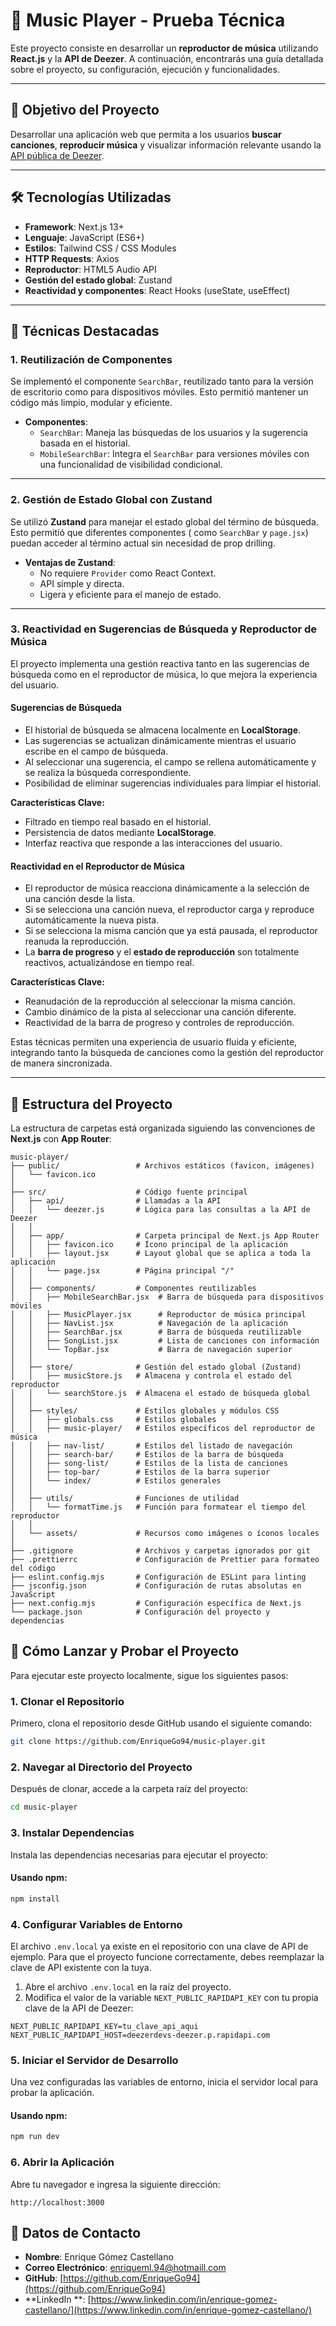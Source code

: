 # 🎵 Music Player - Prueba Técnica

Este proyecto consiste en desarrollar un **reproductor de música** utilizando **React.js** y la **API de Deezer**. A
continuación, encontrarás una guía detallada sobre el proyecto, su configuración, ejecución y funcionalidades.

---

## 🚀 **Objetivo del Proyecto**

Desarrollar una aplicación web que permita a los usuarios **buscar canciones**, **reproducir música** y visualizar
información relevante usando la [API pública de Deezer](https://developers.deezer.com/api).

---

## 🛠️ **Tecnologías Utilizadas**

- **Framework**: Next.js 13+
- **Lenguaje**: JavaScript (ES6+)
- **Estilos**: Tailwind CSS / CSS Modules
- **HTTP Requests**: Axios
- **Reproductor**: HTML5 Audio API
- **Gestión del estado global**: Zustand
- **Reactividad y componentes**: React Hooks (useState, useEffect)

---

## 🔄 **Técnicas Destacadas**

### 1. **Reutilización de Componentes**

Se implementó el componente `SearchBar`, reutilizado tanto para la versión de escritorio como para dispositivos móviles.
Esto permitió mantener un código más limpio, modular y eficiente.

- **Componentes**:
    - `SearchBar`: Maneja las búsquedas de los usuarios y la sugerencia basada en el historial.
    - `MobileSearchBar`: Integra el `SearchBar` para versiones móviles con una funcionalidad de visibilidad condicional.

---

### 2. **Gestión de Estado Global con Zustand**

Se utilizó **Zustand** para manejar el estado global del término de búsqueda. Esto permitió que diferentes componentes (
como `SearchBar` y `page.jsx`) puedan acceder al término actual sin necesidad de prop drilling.

- **Ventajas de Zustand**:
    - No requiere `Provider` como React Context.
    - API simple y directa.
    - Ligera y eficiente para el manejo de estado.

---

### 3. **Reactividad en Sugerencias de Búsqueda y Reproductor de Música**

El proyecto implementa una gestión reactiva tanto en las sugerencias de búsqueda como en el reproductor de música, lo que mejora la experiencia del usuario.

#### **Sugerencias de Búsqueda**
- El historial de búsqueda se almacena localmente en **LocalStorage**.
- Las sugerencias se actualizan dinámicamente mientras el usuario escribe en el campo de búsqueda.
- Al seleccionar una sugerencia, el campo se rellena automáticamente y se realiza la búsqueda correspondiente.
- Posibilidad de eliminar sugerencias individuales para limpiar el historial.

**Características Clave:**
- Filtrado en tiempo real basado en el historial.
- Persistencia de datos mediante **LocalStorage**.
- Interfaz reactiva que responde a las interacciones del usuario.

#### **Reactividad en el Reproductor de Música**
- El reproductor de música reacciona dinámicamente a la selección de una canción desde la lista.
- Si se selecciona una canción nueva, el reproductor carga y reproduce automáticamente la nueva pista.
- Si se selecciona la misma canción que ya está pausada, el reproductor reanuda la reproducción.
- La **barra de progreso** y el **estado de reproducción** son totalmente reactivos, actualizándose en tiempo real.

**Características Clave:**
- Reanudación de la reproducción al seleccionar la misma canción.
- Cambio dinámico de la pista al seleccionar una canción diferente.
- Reactividad de la barra de progreso y controles de reproducción.

Estas técnicas permiten una experiencia de usuario fluida y eficiente, integrando tanto la búsqueda de canciones como la gestión del reproductor de manera sincronizada.

---

## 📂 **Estructura del Proyecto**

La estructura de carpetas está organizada siguiendo las convenciones de **Next.js** con **App Router**:

```plaintext
music-player/
├── public/                 # Archivos estáticos (favicon, imágenes)
│   └── favicon.ico
│
├── src/                    # Código fuente principal
│   ├── api/                # Llamadas a la API
│   │   └── deezer.js       # Lógica para las consultas a la API de Deezer
│   │
│   ├── app/                # Carpeta principal de Next.js App Router
│   │   ├── favicon.ico     # Ícono principal de la aplicación
│   │   ├── layout.jsx      # Layout global que se aplica a toda la aplicación
│   │   └── page.jsx        # Página principal "/"
│   │
│   ├── components/         # Componentes reutilizables
│   │   ├── MobileSearchBar.jsx  # Barra de búsqueda para dispositivos móviles
│   │   ├── MusicPlayer.jsx      # Reproductor de música principal
│   │   ├── NavList.jsx          # Navegación de la aplicación
│   │   ├── SearchBar.jsx        # Barra de búsqueda reutilizable
│   │   ├── SongList.jsx         # Lista de canciones con información
│   │   └── TopBar.jsx           # Barra de navegación superior
│   │
│   ├── store/              # Gestión del estado global (Zustand)
│   │   ├── musicStore.js   # Almacena y controla el estado del reproductor
│   │   └── searchStore.js  # Almacena el estado de búsqueda global
│   │
│   ├── styles/             # Estilos globales y módulos CSS
│   │   ├── globals.css     # Estilos globales
│   │   ├── music-player/   # Estilos específicos del reproductor de música
│   │   ├── nav-list/       # Estilos del listado de navegación
│   │   ├── search-bar/     # Estilos de la barra de búsqueda
│   │   ├── song-list/      # Estilos de la lista de canciones
│   │   ├── top-bar/        # Estilos de la barra superior
│   │   └── index/          # Estilos generales
│   │
│   ├── utils/              # Funciones de utilidad
│   │   └── formatTime.js   # Función para formatear el tiempo del reproductor
│   │
│   └── assets/             # Recursos como imágenes o íconos locales
│
├── .gitignore              # Archivos y carpetas ignorados por git
├── .prettierrc             # Configuración de Prettier para formateo del código
├── eslint.config.mjs       # Configuración de ESLint para linting
├── jsconfig.json           # Configuración de rutas absolutas en JavaScript
├── next.config.mjs         # Configuración específica de Next.js
└── package.json            # Configuración del proyecto y dependencias
```

## 🚀 **Cómo Lanzar y Probar el Proyecto**

Para ejecutar este proyecto localmente, sigue los siguientes pasos:

### 1. **Clonar el Repositorio**

Primero, clona el repositorio desde GitHub usando el siguiente comando:

```bash
git clone https://github.com/EnriqueGo94/music-player.git
```

### 2. **Navegar al Directorio del Proyecto**

Después de clonar, accede a la carpeta raíz del proyecto:

```bash
cd music-player
```

### 3. **Instalar Dependencias**

Instala las dependencias necesarias para ejecutar el proyecto:

#### Usando npm:

```bash
npm install
```

### 4. **Configurar Variables de Entorno**

El archivo `.env.local` ya existe en el repositorio con una clave de API de ejemplo. Para que el proyecto funcione
correctamente, debes reemplazar la clave de API existente con la tuya.

1. Abre el archivo `.env.local` en la raíz del proyecto.
2. Modifica el valor de la variable `NEXT_PUBLIC_RAPIDAPI_KEY` con tu propia clave de la API de Deezer:

```plaintext
NEXT_PUBLIC_RAPIDAPI_KEY=tu_clave_api_aqui
NEXT_PUBLIC_RAPIDAPI_HOST=deezerdevs-deezer.p.rapidapi.com
```

### 5. **Iniciar el Servidor de Desarrollo**

Una vez configuradas las variables de entorno, inicia el servidor local para probar la aplicación.

#### Usando npm:

```bash
npm run dev
```

### 6. **Abrir la Aplicación**

Abre tu navegador e ingresa la siguiente dirección:

```plaintext
http://localhost:3000
```

## 👤 **Datos de Contacto**

- **Nombre**: Enrique Gómez Castellano
- **Correo Electrónico**: [enriqueml.94@hotmaill.com](mailto:enriqueml.94@hotmaill.com)
- **GitHub**: [https://github.com/EnriqueGo94](https://github.com/EnriqueGo94)
- **LinkedIn
  **: [https://www.linkedin.com/in/enrique-gomez-castellano/](https://www.linkedin.com/in/enrique-gomez-castellano/)  

